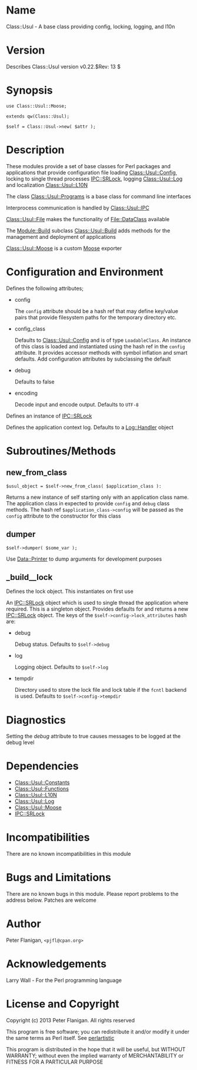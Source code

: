 # Name

Class::Usul - A base class providing config, locking, logging, and l10n

# Version

Describes Class::Usul version v0.22.$Rev: 13 $

# Synopsis

    use Class::Usul::Moose;

    extends qw(Class::Usul);

    $self = Class::Usul->new( $attr );

# Description

These modules provide a set of base classes for Perl packages and
applications that provide configuration file loading
[Class::Usul::Config](https://metacpan.org/module/Class::Usul::Config), locking to single thread processes
[IPC::SRLock](https://metacpan.org/module/IPC::SRLock), logging [Class::Usul::Log](https://metacpan.org/module/Class::Usul::Log) and localization
[Class::Usul::L10N](https://metacpan.org/module/Class::Usul::L10N)

The class [Class::Usul::Programs](https://metacpan.org/module/Class::Usul::Programs) is a base class for command line interfaces

Interprocess communication is handled by [Class::Usul::IPC](https://metacpan.org/module/Class::Usul::IPC)

[Class::Usul::File](https://metacpan.org/module/Class::Usul::File) makes the functionality of [File::DataClass](https://metacpan.org/module/File::DataClass) available

The [Module::Build](https://metacpan.org/module/Module::Build) subclass [Class::Usul::Build](https://metacpan.org/module/Class::Usul::Build) adds methods for the
management and deployment of applications

[Class::Usul::Moose](https://metacpan.org/module/Class::Usul::Moose) is a custom [Moose](https://metacpan.org/module/Moose) exporter

# Configuration and Environment

Defines the following attributes;

- config

    The `config` attribute should be a hash ref that may define key/value pairs
    that provide filesystem paths for the temporary directory etc.

- config\_class

    Defaults to [Class::Usul::Config](https://metacpan.org/module/Class::Usul::Config) and is of type `LoadableClass`. An
    instance of this class is loaded and instantiated using the hash ref
    in the `config` attribute. It provides accessor methods with symbol
    inflation and smart defaults. Add configuration attributes by
    subclassing the default

- debug

    Defaults to false

- encoding

    Decode input and encode output. Defaults to `UTF-8`

Defines an instance of [IPC::SRLock](https://metacpan.org/module/IPC::SRLock)

Defines the application context log. Defaults to a [Log::Handler](https://metacpan.org/module/Log::Handler) object

# Subroutines/Methods

## new\_from\_class

    $usul_object = $self->new_from_class( $application_class ):

Returns a new instance of self starting only with an application class name.
The application class in expected to provide `config` and `debug` class
methods. The hash ref `$application_class->config` will be passed as
the `config` attribute to the constructor for this class

## dumper

    $self->dumper( $some_var );

Use [Data::Printer](https://metacpan.org/module/Data::Printer) to dump arguments for development purposes

## \_build\_\_lock

Defines the lock object. This instantiates on first use

An [IPC::SRLock](https://metacpan.org/module/IPC::SRLock) object which is used to single thread the
application where required. This is a singleton object.  Provides
defaults for and returns a new [IPC::SRLock](https://metacpan.org/module/IPC::SRLock) object. The keys of the
`$self->config->lock_attributes` hash are:

- debug

    Debug status. Defaults to `$self->debug`

- log

    Logging object. Defaults to `$self->log`

- tempdir

    Directory used to store the lock file and lock table if the `fcntl` backend
    is used. Defaults to `$self->config->tempdir`

# Diagnostics

Setting the _debug_ attribute to true causes messages to be logged at the
debug level

# Dependencies

- [Class::Usul::Constants](https://metacpan.org/module/Class::Usul::Constants)
- [Class::Usul::Functions](https://metacpan.org/module/Class::Usul::Functions)
- [Class::Usul::L10N](https://metacpan.org/module/Class::Usul::L10N)
- [Class::Usul::Log](https://metacpan.org/module/Class::Usul::Log)
- [Class::Usul::Moose](https://metacpan.org/module/Class::Usul::Moose)
- [IPC::SRLock](https://metacpan.org/module/IPC::SRLock)

# Incompatibilities

There are no known incompatibilities in this module

# Bugs and Limitations

There are no known bugs in this module.
Please report problems to the address below.
Patches are welcome

# Author

Peter Flanigan, `<pjfl@cpan.org>`

# Acknowledgements

Larry Wall - For the Perl programming language

# License and Copyright

Copyright (c) 2013 Peter Flanigan. All rights reserved

This program is free software; you can redistribute it and/or modify it
under the same terms as Perl itself. See [perlartistic](https://metacpan.org/module/perlartistic)

This program is distributed in the hope that it will be useful,
but WITHOUT WARRANTY; without even the implied warranty of
MERCHANTABILITY or FITNESS FOR A PARTICULAR PURPOSE
